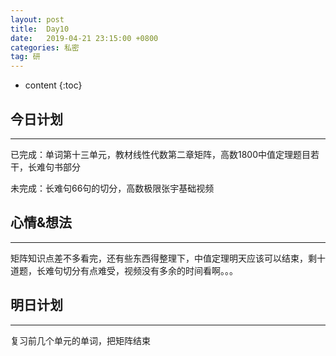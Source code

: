```yaml
---
layout: post
title:  Day10
date:   2019-04-21 23:15:00 +0800
categories: 私密
tag: 研
---
```


* content
{:toc}


今日计划
--------------------------


-----------------------


已完成：单词第十三单元，教材线性代数第二章矩阵，高数1800中值定理题目若干，长难句书部分


未完成：长难句66句的切分，高数极限张宇基础视频


心情&想法
----------------------------


-----------------------


矩阵知识点差不多看完，还有些东西得整理下，中值定理明天应该可以结束，剩十道题，长难句切分有点难受，视频没有多余的时间看啊。。。


明日计划
------------------------------


-----------------------


复习前几个单元的单词，把矩阵结束


